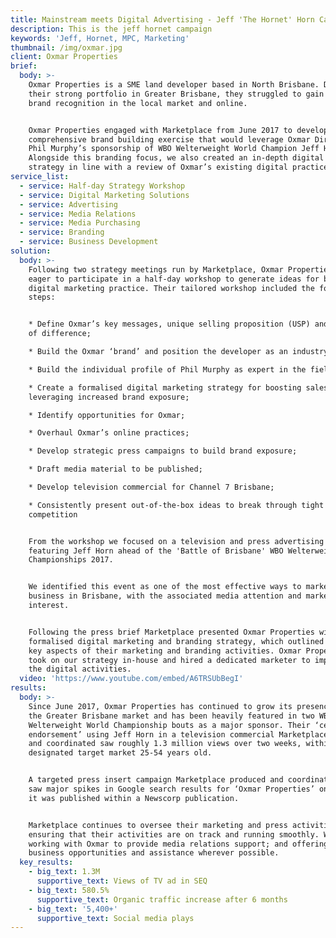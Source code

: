 ```yaml
---
title: Mainstream meets Digital Advertising - Jeff 'The Hornet' Horn Campaign
description: This is the jeff hornet campaign
keywords: 'Jeff, Hornet, MPC, Marketing'
thumbnail: /img/oxmar.jpg
client: Oxmar Properties
brief:
  body: >-
    Oxmar Properties is a SME land developer based in North Brisbane. Despite
    their strong portfolio in Greater Brisbane, they struggled to gain increased
    brand recognition in the local market and online.


    Oxmar Properties engaged with Marketplace from June 2017 to develop a
    comprehensive brand building exercise that would leverage Oxmar Director
    Phil Murphy’s sponsorship of WBO Welterweight World Champion Jeff Horn.
    Alongside this branding focus, we also created an in-depth digital marketing
    strategy in line with a review of Oxmar’s existing digital practices.
service_list:
  - service: Half-day Strategy Workshop
  - service: Digital Marketing Solutions
  - service: Advertising
  - service: Media Relations
  - service: Media Purchasing
  - service: Branding
  - service: Business Development
solution:
  body: >-
    Following two strategy meetings run by Marketplace, Oxmar Properties were
    eager to participate in a half-day workshop to generate ideas for better
    digital marketing practice. Their tailored workshop included the following
    steps:


    * Define Oxmar’s key messages, unique selling proposition (USP) and points
    of difference;

    * Build the Oxmar ‘brand’ and position the developer as an industry leader;

    * Build the individual profile of Phil Murphy as expert in the field;

    * Create a formalised digital marketing strategy for boosting sales and
    leveraging increased brand exposure;

    * Identify opportunities for Oxmar;

    * Overhaul Oxmar’s online practices;

    * Develop strategic press campaigns to build brand exposure;

    * Draft media material to be published;

    * Develop television commercial for Channel 7 Brisbane;

    * Consistently present out-of-the-box ideas to break through tight
    competition


    From the workshop we focused on a television and press advertising campaign
    featuring Jeff Horn ahead of the 'Battle of Brisbane' WBO Welterweight World
    Championships 2017.


    We identified this event as one of the most effective ways to market the
    business in Brisbane, with the associated media attention and market
    interest.


    Following the press brief Marketplace presented Oxmar Properties with a
    formalised digital marketing and branding strategy, which outlined all the
    key aspects of their marketing and branding activities. Oxmar Properties
    took on our strategy in-house and hired a dedicated marketer to implement
    the digital activities.
  video: 'https://www.youtube.com/embed/A6TRSUbBegI'
results:
  body: >-
    Since June 2017, Oxmar Properties has continued to grow its presence within
    the Greater Brisbane market and has been heavily featured in two WBO
    Welterweight World Championship bouts as a major sponsor. Their ‘celebrity
    endorsement’ using Jeff Horn in a television commercial Marketplace produced
    and coordinated saw roughly 1.3 million views over two weeks, within the
    designated target market 25-54 years old.


    A targeted press insert campaign Marketplace produced and coordinated also
    saw major spikes in Google search results for ‘Oxmar Properties’ on the day
    it was published within a Newscorp publication.


    Marketplace continues to oversee their marketing and press activities;
    ensuring that their activities are on track and running smoothly. We are
    working with Oxmar to provide media relations support; and offering new
    business opportunities and assistance wherever possible.
  key_results:
    - big_text: 1.3M
      supportive_text: Views of TV ad in SEQ
    - big_text: 580.5%
      supportive_text: Organic traffic increase after 6 months
    - big_text: '5,400+'
      supportive_text: Social media plays
---
```


